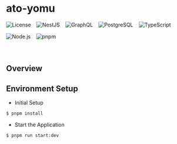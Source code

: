 # ato-yomu

<div style="display: flex; gap: 15px; flex-wrap: wrap; align-items: center; margin-bottom: 20px;">
  <img src="https://img.shields.io/badge/License-MIT-blue" alt="License">
  <img src="https://img.shields.io/badge/NestJS-v10.4.8-E0234E" alt="NestJS">
  <img src="https://img.shields.io/badge/GraphQL-v16.10.0-E10098" alt="GraphQL">
  <img src="https://img.shields.io/badge/PostgreSQL-v15.4-316192" alt="PostgreSQL">
  <img src="https://img.shields.io/badge/TypeScript-v5.1.3-3178C6" alt="TypeScript">
  <img src="https://img.shields.io/badge/Node.js-v20.12.2-brightgreen" alt="Node.js">
  <img src="https://img.shields.io/badge/pnpm-8.10.2-orange" alt="pnpm">
</div>

<br/>

## Overview

## Environment Setup

- Initial Setup

```bash
$ pnpm install
```

- Start the Application

```bash
$ pnpm run start:dev
```
